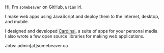 Hi, I'm `somebeaver` on GitHub, `Brian` irl.

I make web apps using JavaScript and deploy them to the internet, desktop, and mobile.

I designed and developed [Cardinal](https://cardinalapps.xyz), a suite of apps for your personal media. I also wrote a few open source libraries for making web applications.

Jobs: admin[at]somebeaver.ca
